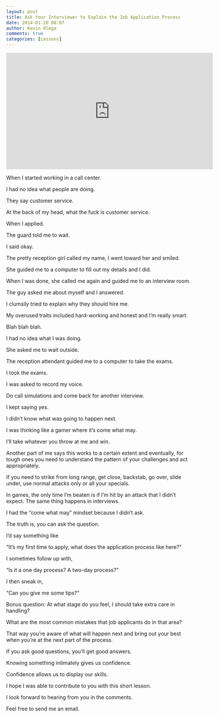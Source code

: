 ```yaml
---
layout: post
title: Ask Your Interviewer to Explain the Job Application Process
date: 2014-01-20 08:07
author: Kevin Olega
comments: true
categories: [Lessons]
---
```

<iframe width="560" height="315" src="https://www.youtube.com/embed/hCIz2789Zxg" frameborder="0" allow="accelerometer; autoplay; encrypted-media; gyroscope; picture-in-picture" allowfullscreen></iframe>

When I started working in a call center.

I had no idea what people are doing. 

They say customer service. 

At the back of my head, what the fuck is customer service. 

When I applied. 

The guard told me to wait. 

I said okay. 

The pretty reception girl called my name, I went toward her and smiled. 

She guided me to a computer to fill out my details and I did. 

When I was done, she called me again and guided me to an interview room. 

The guy asked me about myself and I answered. 

I clumsily tried to explain why they should hire me. 

My overused traits included hard-working and honest and I’m really smart. 

Blah blah blah. 

I had no idea what I was doing. 

She asked me to wait outside. 

The reception attendant guided me to a computer to take the exams. 

I took the exams. 

I was asked to record my voice. 

Do call simulations and come back for another interview. 

I kept saying yes. 

I didn’t know what was going to happen next.

I was thinking like a gamer where it’s come what may. 

I’ll take whatever you throw at me and win. 

Another part of me says this works to a certain extent and eventually, for tough ones you need to understand the pattern of your challenges and act appropriately. 

If you need to strike from long range, get close, backstab, go over, slide under, use normal attacks only or all your specials. 

In games, the only time I’m beaten is if I’m hit by an attack that I didn’t expect. The same thing happens in interviews.

I had the “come what may” mindset because I didn’t ask. 

The truth is, you can ask the question.

I’d say something like 

“It’s my first time to apply, what does the application process like here?” 

I sometimes follow up with, 

“Is it a one day process? A two-day process?” 

I then sneak in, 

“Can you give me some tips?”

Bonus question: At what stage do you feel, I should take extra care in handling? 

What are the most common mistakes that job applicants do in that area?

That way you’re aware of what will happen next and bring out your best when you’re at the next part of the process.

If you ask good questions, you’ll get good answers. 

Knowing something intimately gives us confidence. 

Confidence allows us to display our skills.

I hope I was able to contribute to you with this short lesson. 

I look forward to hearing from you in the comments. 

Feel free to send me an email.
